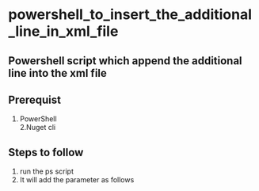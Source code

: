 # powershell_to_insert_the_additional_line_in_xml_file
## Powershell script which append the additional line into the xml file
## Prerequist
1. PowerShell  
2.Nuget cli  
## Steps to follow 
1. run the ps script 
2. It will add the parameter as follows
  <files>
    <file src="**" target="./*" />
  </files>
